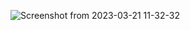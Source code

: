 ![Screenshot from 2023-03-21 11-32-32](https://user-images.githubusercontent.com/101880897/228369069-32cddde9-cd69-4b1c-b098-4ed1404b1652.png)
